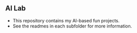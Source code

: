 ## AI Lab
- This repository contains my AI-based fun projects.
- See the readmes in each subfolder for more information.


